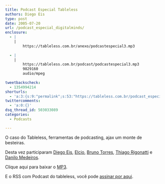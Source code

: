 ```yaml
---
title: Podcast Especial Tableless
authors: Diego Eis
type: post
date: 2005-07-20
url: /podcast_especial_digitalminds/
enclosure:
  - |
    |
        https://tableless.com.br/anexo/podcastespecial3.mp3
        
  - |
    |
        https://tableless.com.br/podcast/podcastespecial3.mp3
        9829160
        audio/mpeg
        
tweetbackscheck:
  - 1354994214
shorturls:
  - 'a:3:{s:9:"permalink";s:53:"https://tableless.com.br/podcast_especial_digitalminds";s:7:"tinyurl";s:26:"https://tinyurl.com/455ndj8";s:4:"isgd";s:19:"https://is.gd/rzzEpT";}'
twittercomments:
  - 'a:0:{}'
dsq_thread_id: 503033089
categories:
  - Podcasts

---
```

O caso do Tableless, ferramentas de podcasting, ajax um monte de besteiras.
  
Desta vez participaram [Diego Eis][1], [Elcio][2], [Bruno Torres][3], [Thiago Rigonatti][4] e [Danilo Medeiros][5]. 

Clique aqui para baixar o [MP3][6].
  
E o RSS com Podcast do tableless, você pode [assinar por aqui][7].

 [1]: https://tableless.com.br/eyesmiles/
 [2]: https://www.elcio.com.br/
 [3]: https://brunotorres.net/
 [4]: https://www.mobilelife.com.br/
 [5]: https://www.digitalminds.com.br/
 [6]: https://tableless.com.br/podcast/podcastespecial3.mp3
 [7]: https://tableless.com.br/rss.asp
